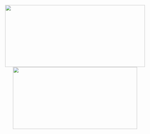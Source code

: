 <p align="center">
  <img
    src="https://github-readme-stats.vercel.app/api?username=Waterfallllllll&show_icons=true&hide_border=true&theme=transparent"
    width="450"
    height="200"
  />
  <img
    src="https://github-readme-stats.vercel.app/api/top-langs/?username=Waterfallllllll&layout=compact&hide_border=true&theme=transparent"
    width="400"
    height="200"
  />
</p>
